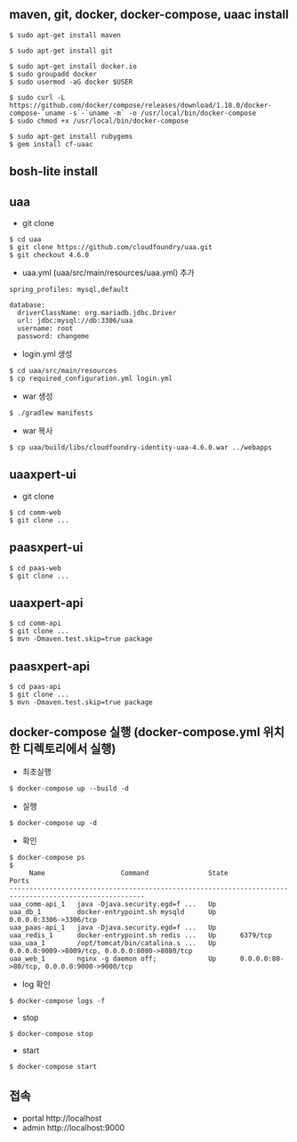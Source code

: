 ## maven, git, docker, docker-compose, uaac install
```
$ sudo apt-get install maven

$ sudo apt-get install git

$ sudo apt-get install docker.io
$ sudo groupadd docker
$ sudo usermod -aG docker $USER

$ sudo curl -L https://github.com/docker/compose/releases/download/1.18.0/docker-compose-`uname -s`-`uname -m` -o /usr/local/bin/docker-compose
$ sudo chmod +x /usr/local/bin/docker-compose

$ sudo apt-get install rubygems
$ gem install cf-uaac
```

## bosh-lite install

## uaa
* git clone
```
$ cd uaa
$ git clone https://github.com/cloudfoundry/uaa.git
$ git checkout 4.6.0
```
* uaa.yml (uaa/src/main/resources/uaa.yml) 추가
```
spring_profiles: mysql,default

database:
  driverClassName: org.mariadb.jdbc.Driver
  url: jdbc:mysql://db:3306/uaa
  username: root
  password: changeme
```
* login.yml 생성
```
$ cd uaa/src/main/resources
$ cp required_configuration.yml login.yml
```
* war 생성
```
$ ./gradlew manifests
```
* war 복사
```
$ cp uaa/build/libs/cloudfoundry-identity-uaa-4.6.0.war ../webapps
```

## uaaxpert-ui
* git clone
```
$ cd comm-web
$ git clone ...
```

## paasxpert-ui
```
$ cd paas-web
$ git clone ...
```

## uaaxpert-api
```
$ cd comm-api
$ git clone ...
$ mvn -Dmaven.test.skip=true package
```

## paasxpert-api
```
$ cd paas-api
$ git clone ...
$ mvn -Dmaven.test.skip=true package
```

## docker-compose 실행 (docker-compose.yml 위치한 디렉토리에서 실행)
* 최초실행
```
$ docker-compose up --build -d
```
* 실행
```
$ docker-compose up -d
```
* 확인
```
$ docker-compose ps
$
     Name                   Command               State                       Ports                     
--------------------------------------------------------------------------------------------------------
uaa_comm-api_1   java -Djava.security.egd=f ...   Up                                                    
uaa_db_1         docker-entrypoint.sh mysqld      Up      0.0.0.0:3306->3306/tcp                        
uaa_paas-api_1   java -Djava.security.egd=f ...   Up                                                    
uaa_redis_1      docker-entrypoint.sh redis ...   Up      6379/tcp                                      
uaa_uaa_1        /opt/tomcat/bin/catalina.s ...   Up      0.0.0.0:9009->8009/tcp, 0.0.0.0:8080->8080/tcp
uaa_web_1        nginx -g daemon off;             Up      0.0.0.0:80->80/tcp, 0.0.0.0:9000->9000/tcp 
```
* log 확인
```
$ docker-compose logs -f
```
* stop
```
$ docker-compose stop
```
* start
```
$ docker-compose start
```

## 접속
* portal http://localhost
* admin http://localhost:9000